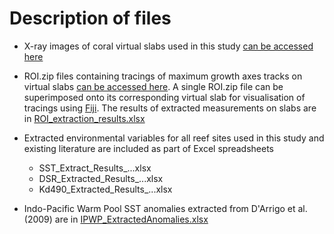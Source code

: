 # Description of files 

* X-ray images of coral virtual slabs used in this study [can be accessed here](https://github.com/LeoBertiniNHM/PoritesGrowthBaselines)

* ROI.zip files containing tracings of maximum growth axes tracks on virtual slabs [can be accessed here](https://github.com/LeoBertiniNHM/PoritesGrowthBaselines). 
A single ROI.zip file can be superimposed onto its corresponding virtual slab for visualisation of tracings using [Fiji](https://imagej.net/software/fiji/). The results of extracted measurements on slabs are in [ROI_extraction_results.xlsx](https://github.com/LeoBertiniNHM/CoralTriangle_SST_Reconstructions/blob/811cc5006c0a84d66b65052fa2c30344851c30a3/Data/ROI_extraction_results.xlsx) 


* Extracted environmental variables for all reef sites used in this study and existing literature are included as part of Excel spreadsheets
  * SST_Extract_Results_...xlsx
  * DSR_Extracted_Results_...xlsx
  * Kd490_Extracted_Results_...xlsx


* Indo-Pacific Warm Pool SST anomalies extracted from D'Arrigo et al. (2009) are in [IPWP_ExtractedAnomalies.xlsx](https://github.com/LeoBertiniNHM/PoritesGrowthBaselines/Data/IPWP_ExtractedAnomalies.xlsx)

